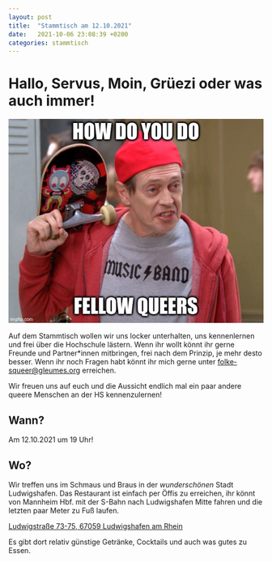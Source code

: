 ```yaml
---
layout: post
title:  "Stammtisch am 12.10.2021"
date:   2021-10-06 23:08:39 +0200
categories: stammtisch
---
```


# Hallo, Servus, Moin, Grüezi oder was auch immer!

![fellow queers meme](/assets/images/fellow_queers.jpg)

Auf dem Stammtisch wollen wir uns locker unterhalten, uns kennenlernen und frei über die Hochschule lästern.
Wenn ihr wollt könnt ihr gerne Freunde und Partner\*innen mitbringen, frei nach dem Prinzip, je mehr desto besser.
Wenn ihr noch Fragen habt könnt ihr mich gerne unter [folke-squeer@gleumes.org](mailto:folke-squeer@gleumes.org) erreichen.

Wir freuen uns auf euch und die Aussicht endlich mal ein paar andere queere Menschen an der HS kennenzulernen!

## Wann?

Am 12.10.2021 um 19 Uhr!

## Wo?

Wir treffen uns im Schmaus und Braus in der *wunderschönen* Stadt Ludwigshafen.
Das Restaurant ist einfach per Öffis zu erreichen, ihr könnt von Mannheim Hbf. mit der S-Bahn nach Ludwigshafen Mitte fahren und die letzten paar Meter zu Fuß laufen.

[Ludwigstraße 73-75, 67059 Ludwigshafen am Rhein](https://goo.gl/maps/bzdxS1gXnnaibELb7)

Es gibt dort relativ günstige Getränke, Cocktails und auch was gutes zu Essen.
